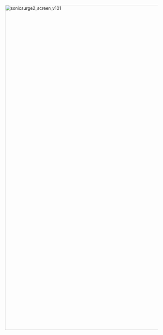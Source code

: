 <img width="1772" height="1074" alt="sonicsurge2_screen_v101" src="https://github.com/user-attachments/assets/26a5fc22-ca5f-40c5-a50a-9c5058781a6d" />
